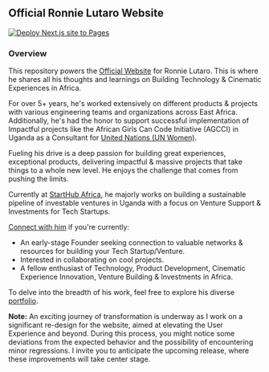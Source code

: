 ## Official Ronnie Lutaro Website

[![Deploy Next.js site to Pages](https://github.com/ronnielutalo/ronnielutalo.github.io/actions/workflows/nextjs-deployment.yaml/badge.svg)](https://github.com/ronnielutaro/ronnielutaro.github.io/actions/workflows/nextjs-deployment.yaml)

### Overview

This repository powers the [Official Website](https://ronnielutalo.github.io) for Ronnie Lutaro. This is where he shares all his thoughts and learnings on Building Technology & Cinematic Experiences in Africa.

For over 5+ years, he's worked extensively on different products & projects with various engineering teams and organizations across East Africa. Additionally, he's had the honor to support successful implementation of Impactful projects like the African Girls Can Code Initiative (AGCCI) in Uganda as a Consultant for [United Nations (UN Women)](https://www.unwomen.org/en). 

Fueling his drive is a deep passion for building great experiences, exceptional products, delivering impactful & massive projects that take things to a whole new level. He enjoys the challenge that comes from pushing the limits.

Currently at [StartHub Africa](https://starthubafrica.org/), he majorly works on building a sustainable pipeline of investable ventures in Uganda with a focus on Venture Support & Investments for Tech Startups.

[Connect with him](https://www.linkedin.com/in/ronnie-lutaro-b73240aa/) if you're currently:
- An early-stage Founder seeking connection to valuable networks & resources for building your Tech Startup/Venture.
- Interested in collaborating on cool projects.
- A fellow enthusiast of Technology, Product Development, Cinematic Experience Innovation, Venture Building & Investments in Africa.

To delve into the breadth of his work, feel free to explore his diverse [portfolio](https://ronnielutaro.github.io/portfolio).

**Note:** An exciting journey of transformation is underway as I work on a significant re-design for the website, aimed at elevating the User Experience and beyond. During this process, you might notice some deviations from the expected behavior and the possibility of encountering minor regressions. I invite you to anticipate the upcoming release, where these improvements will take center stage.
